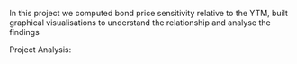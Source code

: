 In this project we computed bond price sensitivity relative to the YTM, built graphical visualisations to understand the relationship and analyse the findings

Project Analysis:
